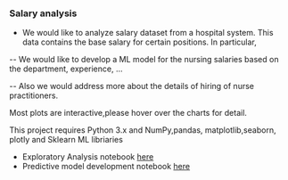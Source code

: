 ### Salary analysis

- We would like to analyze salary dataset from a hospital system. This data contains the base salary for certain positions. In particular,

 -- We would like to develop a ML model for the nursing salaries based on the department, experience, ...

 -- Also we would address more about the details of hiring of nurse practitioners.

Most plots are interactive,please hover over the charts for detail.

This project requires Python 3.x and NumPy,pandas, matplotlib,seaborn, plotly
and Sklearn ML libriaries

- Exploratory Analysis notebook [here](https://nbviewer.jupyter.org/github/leinada/Business/blob/master/salaryAnalysis/salaryAnalysis_EDA.html)
- Predictive model development  notebook [here](https://nbviewer.jupyter.org/github/leinada/Business/blob/master/salaryAnalysis/salaryAnalysis_ml.html)